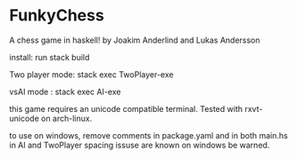 # FunkyChess

A chess game in haskell! by Joakim Anderlind and Lukas Andersson

install: run stack build

Two player mode: stack exec TwoPlayer-exe

vsAI mode : stack exec AI-exe

this game requires an unicode compatible terminal.
Tested with rxvt-unicode on arch-linux.

to use on windows, remove comments in package.yaml and in both main.hs in AI and TwoPlayer
spacing issuse are known on windows be warned.

